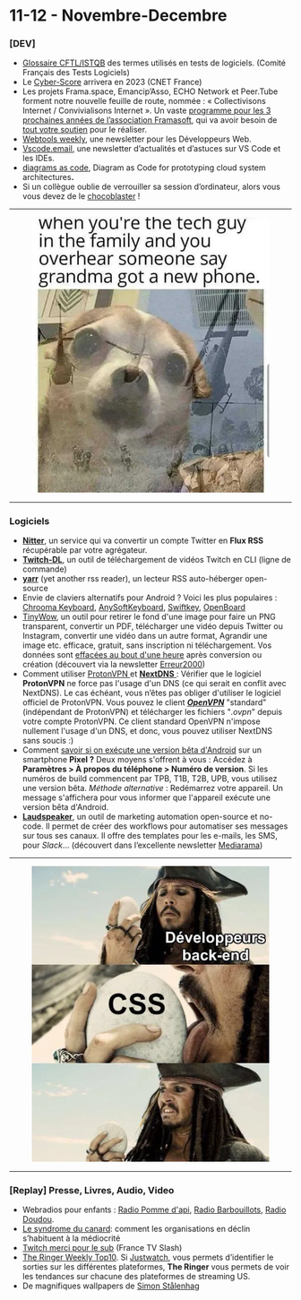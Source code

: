 # 11-12 - Novembre-Decembre

### \[DEV]

* [Glossaire CFTL/ISTQB](https://www.cftl.fr/wp-content/uploads/2018/10/Glossaire-des-tests-logiciels-v3_2F-ISTQB-CFTL-1.pdf?utm_source=flutter_digest\&utm_medium=email\&utm_campaign=%F0%9F%A4%96+Flutter+Digest+%2397+%3A+Flutter+336%2C+des+nouveaux+livres+et+des+nouvelles+guidelines+sur+l%27App+Store) des termes utilisés en tests de logiciels. (Comité Français des Tests Logiciels)
* Le [Cyber-Score](https://www.cnetfrance.fr/news/qu-est-ce-que-le-cyber-score-l-equivalent-web-du-nutri-score-39948482.htm) arrivera en 2023 (CNET France)
* Les projets Frama.space, Emancip’Asso, ECHO Network et Peer.Tube forment notre nouvelle feuille de route, nommée : « Collectivisons Internet / Convivialisons Internet ». Un vaste [programme pour les 3 prochaines années de l’association Framasoft](https://framablog.org/2022/10/19/convivialisons-internet-3-ans-pour-ouvrir-un-coin-de-web-nature-aux-canards-sauvages/), qui va avoir besoin de [tout votre soutien](https://soutenir.framasoft.org/) pour le réaliser.
* [Webtools weekly](https://mailchi.mp/webtoolsweekly/web-tools-483), une newsletter pour les Développeurs Web.
* [Vscode.email](https://vscode.email/), une newsletter d’actualités et d’astuces sur VS Code et les IDEs.
* [diagrams as code](https://diagrams.mingrammer.com/), Diagram as Code for prototyping cloud system architecture&#x73;**.**
* Si un collègue oublie de verrouiller sa session d’ordinateur, alors vous vous devez de le [chocoblaster](https://www.chocoblast.fr/) !

***

<figure><img src="../../.gitbook/assets/image (51).png" alt=""><figcaption></figcaption></figure>

***

### Logiciels

* [**Nitter**](https://nitter.net/search), un service qui va convertir un compte Twitter en **Flux RSS** récupérable par votre agrégateur.
* [**Twitch-DL**](https://github.com/ihabunek/twitch-dl), un outil de téléchargement de vidéos Twitch en CLI (ligne de commande)
* [**yarr**](https://github.com/nkanaev/yarr) (yet another rss reader), un lecteur RSS auto-héberger open-source
* Envie de claviers alternatifs pour Android ? Voici les plus populaires : [Chrooma Keyboard](https://play.google.com/store/apps/details?id=com.gamelounge.chroomakeyboard), [AnySoftKeyboard](https://anysoftkeyboard.github.io/), [Swiftkey](https://www.microsoft.com/en-us/swiftkey), [OpenBoard](https://github.com/openboard-team/openboard)
* [TinyWow](https://tinywow.com/), un outil pour retirer le fond d'une image pour faire un PNG transparent, convertir un PDF, télécharger une vidéo depuis Twitter ou Instagram, convertir une vidéo dans un autre format, Agrandir une image etc. efficace, gratuit, sans inscription ni téléchargement. Vos données sont [effacées au bout d'une heure](https://tinywow.com/your-data) après conversion ou création (découvert via la newsletter [Erreur2000](https://erreur2000.info/tatez-mon-bouclier/?ref=erreur-2000-la-newsletter-des-streamers-newsletter))
* Comment utiliser [ProtonVPN ](https://protonvpn.com/fr/)et [**NextDNS**](https://nextdns.io/fr)[ ](https://nextdns.io/fr): Vérifier que le logiciel **ProtonVPN** ne force pas l'usage d'un DNS (ce qui serait en conflit avec NextDNS). Le cas échéant, vous n’êtes pas obliger d'utiliser le logiciel officiel de ProtonVPN. Vous pouvez le client [_**OpenVPN**_](https://openvpn.net/) "standard" (indépendant de ProtonVPN) et télécharger les fichiers "_.ovpn_" depuis votre compte ProtonVPN. Ce client standard OpenVPN n'impose nullement l'usage d'un DNS, et donc, vous pouvez utiliser NextDNS sans soucis :)
* Comment [savoir si on exécute une version bêta d'Android](https://www.google.com/android/beta#faq) sur un smartphone **Pixel ?** Deux moyens s'offrent à vous : Accédez à **Paramètres > À propos du téléphone > Numéro de version**. Si les numéros de build commencent par TPB, T1B, T2B, UPB, vous utilisez une version bêta. _Méthode alternative_ : Redémarrez votre appareil. Un message s'affichera pour vous informer que l'appareil exécute une version bêta d'Android.
* [**Laudspeaker**](https://substack.com/redirect/8dffc991-7c5f-45da-88ea-e57894bc74e6?j=eyJ1IjoiMTNvbWIifQ.SqQ_DLPlw1DRHxgIoA6b21nByufyAZyFftvuCBPymO0), un outil de marketing automation open-source et no-code. Il permet de créer des workflows pour automatiser ses messages sur tous ses canaux. Il offre des templates pour les e-mails, les SMS, pour _Slack_… (découvert dans l’excellente newsletter [Mediarama](https://www.newsletter.mediarama.io/p/la-newsletter-reste-cruciale-comment))

***

<figure><img src="../../.gitbook/assets/image (52).png" alt=""><figcaption></figcaption></figure>

***

### \[**Replay] Presse, Livres, Audio, Video**

* Webradios pour enfants : [Radio Pomme d'api](https://www.pommedapi.com/radio-et-podcasts/radio-pomme-dapi-nouvelle-webradio-petits), [Radio Barbouillots](https://radiobarbouillots.com), [Radio Doudou](https://www.radiodoudou.com).
* [Le syndrome du canard](https://philippesilberzahn.com/2022/09/19/le-syndrome-du-canard-comment-les-organisations-en-declin-s-habituent-a-la-mediocrite/): comment les organisations en déclin s’habituent à la médiocrité
* [Twitch merci pour le sub](https://www.france.tv/slash/twitch-merci-pour-le-sub/) (France TV Slash)
* [The Ringer Weekly Top10](https://streamingguide.theringer.com/#top-tens). Si [Justwatch](https://www.justwatch.com/be), vous permets d’identifier le sorties sur les différentes plateformes, **The Ringer** vous permets de voir les tendances sur chacune des plateformes de streaming US.
* De magnifiques wallpapers de [Simon Stålenhag](https://simonstalenhag.se/)
